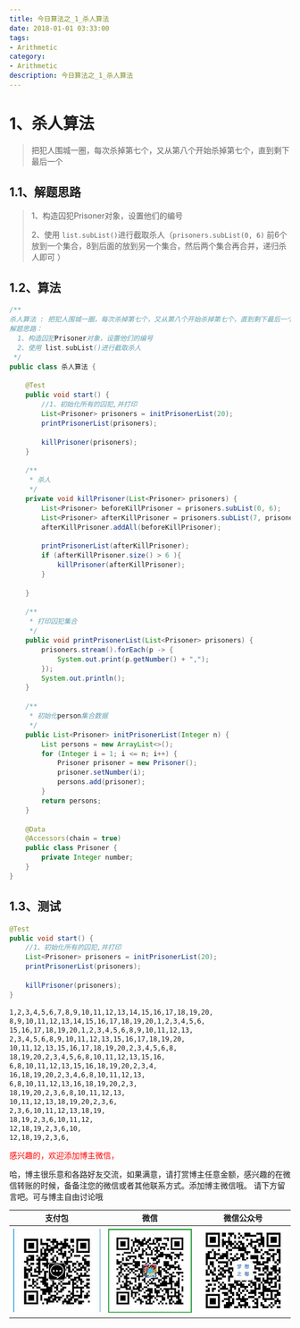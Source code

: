 ```yaml
---
title: 今日算法之_1_杀人算法
date: 2018-01-01 03:33:00
tags: 
- Arithmetic
category: 
- Arithmetic
description: 今日算法之_1_杀人算法
---
```






# 1、杀人算法 

> 把犯人围城一圈，每次杀掉第七个，又从第八个开始杀掉第七个，直到剩下最后一个



## 1.1、解题思路 

> 1、构造囚犯Prisoner对象，设置他们的编号
>
> 2、使用 `list.subList()`进行截取杀人（`prisoners.subList(0, 6)` 前6个放到一个集合，8到后面的放到另一个集合，然后两个集合再合并，递归杀人即可 ）



## 1.2、算法

```java
/**
杀人算法 : 把犯人围城一圈，每次杀掉第七个，又从第八个开始杀掉第七个，直到剩下最后一个
解题思路：
  1、构造囚犯Prisoner对象，设置他们的编号
  2、使用 list.subList()进行截取杀人
 */
public class 杀人算法 {

    @Test
    public void start() {
        //1、初始化所有的囚犯,并打印
        List<Prisoner> prisoners = initPrisonerList(20);
        printPrisonerList(prisoners);

        killPrisoner(prisoners);
    }

    /**
     * 杀人
     */
    private void killPrisoner(List<Prisoner> prisoners) {
        List<Prisoner> beforeKillPrisoner = prisoners.subList(0, 6);
        List<Prisoner> afterKillPrisoner = prisoners.subList(7, prisoners.size());
        afterKillPrisoner.addAll(beforeKillPrisoner);

        printPrisonerList(afterKillPrisoner);
        if (afterKillPrisoner.size() > 6 ){
            killPrisoner(afterKillPrisoner);
        }

    }

    /**
     * 打印囚犯集合
     */
    public void printPrisonerList(List<Prisoner> prisoners) {
        prisoners.stream().forEach(p -> {
            System.out.print(p.getNumber() + ",");
        });
        System.out.println();
    }

    /**
     * 初始化person集合数据
     */
    public List<Prisoner> initPrisonerList(Integer n) {
        List persons = new ArrayList<>();
        for (Integer i = 1; i <= n; i++) {
            Prisoner prisoner = new Prisoner();
            prisoner.setNumber(i);
            persons.add(prisoner);
        }
        return persons;
    }

    @Data
    @Accessors(chain = true)
    public class Prisoner {
        private Integer number;
    }
}
```



## 1.3、测试  

```java
@Test
public void start() {
    //1、初始化所有的囚犯,并打印
    List<Prisoner> prisoners = initPrisonerList(20);
    printPrisonerList(prisoners);

    killPrisoner(prisoners);
}
```



```
1,2,3,4,5,6,7,8,9,10,11,12,13,14,15,16,17,18,19,20,
8,9,10,11,12,13,14,15,16,17,18,19,20,1,2,3,4,5,6,
15,16,17,18,19,20,1,2,3,4,5,6,8,9,10,11,12,13,
2,3,4,5,6,8,9,10,11,12,13,15,16,17,18,19,20,
10,11,12,13,15,16,17,18,19,20,2,3,4,5,6,8,
18,19,20,2,3,4,5,6,8,10,11,12,13,15,16,
6,8,10,11,12,13,15,16,18,19,20,2,3,4,
16,18,19,20,2,3,4,6,8,10,11,12,13,
6,8,10,11,12,13,16,18,19,20,2,3,
18,19,20,2,3,6,8,10,11,12,13,
10,11,12,13,18,19,20,2,3,6,
2,3,6,10,11,12,13,18,19,
18,19,2,3,6,10,11,12,
12,18,19,2,3,6,10,
12,18,19,2,3,6,
```





<font color="red"> 感兴趣的，欢迎添加博主微信， </font>      

哈，博主很乐意和各路好友交流，如果满意，请打赏博主任意金额，感兴趣的在微信转账的时候，备备注您的微信或者其他联系方式。添加博主微信哦。
请下方留言吧。可与博主自由讨论哦

|支付包 | 微信|微信公众号|
|:-------:|:-------:|:------:|
|![支付宝](https://raw.githubusercontent.com/HealerJean/HealerJean.github.io/master/assets/img/tctip/alpay.jpg) | ![微信](https://raw.githubusercontent.com/HealerJean/HealerJean.github.io/master/assets/img/tctip/weixin.jpg)|![微信公众号](https://raw.githubusercontent.com/HealerJean/HealerJean.github.io/master/assets/img/my/qrcode_for_gh_a23c07a2da9e_258.jpg)|




<!-- Gitalk 评论 start  -->

<link rel="stylesheet" href="https://unpkg.com/gitalk/dist/gitalk.css">
<script src="https://unpkg.com/gitalk@latest/dist/gitalk.min.js"></script> 
<div id="gitalk-container"></div>    
 <script type="text/javascript">
    var gitalk = new Gitalk({
		clientID: `1d164cd85549874d0e3a`,
		clientSecret: `527c3d223d1e6608953e835b547061037d140355`,
		repo: `HealerJean.github.io`,
		owner: 'HealerJean',
		admin: ['HealerJean'],
		id: 'Ea2KzLcoqgVsPlM4',
    });
    gitalk.render('gitalk-container');
</script> 

<!-- Gitalk end -->

